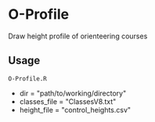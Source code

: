 # O-Profile

Draw height profile of orienteering courses

## Usage
`O-Profile.R`

- dir = "path/to/working/directory"
- classes_file = "ClassesV8.txt"
- height_file = "control_heights.csv"
